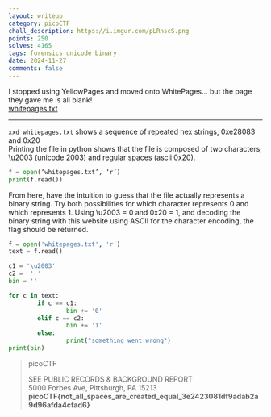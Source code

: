 ```yaml
---
layout: writeup
category: picoCTF
chall_description: https://i.imgur.com/pLRnscS.png
points: 250
solves: 4165
tags: forensics unicode binary
date: 2024-11-27
comments: false
---
```


I stopped using YellowPages and moved onto WhitePages... but the page they gave me is all blank!  
[whitepages.txt](https://github.com/Nightxade/ctf-writeups/tree/master/assets/CTFs/picoCTF/whitepages.txt)

---

```xxd whitepages.txt``` shows a sequence of repeated hex strings, 0xe28083 and 0x20  
Printing the file in python shows that the file is composed of two characters, \u2003 (unicode 2003) and regular spaces (ascii 0x20).  

```py
f = open(‘whitepages.txt’, ‘r’)
print(f.read())
```

From here, have the intuition to guess that the file actually represents a binary string. Try both possibilities for which character represents 0 and which represents 1. Using \u2003 = 0 and 0x20 = 1, and decoding the binary string with this website using ASCII for the character encoding, the flag should be returned.  


```py
f = open('whitepages.txt', 'r')
text = f.read()

c1 = '\u2003'
c2 =  ' '
bin = ''

for c in text:
        if c == c1:
                bin += '0'
        elif c == c2:
                bin += '1'
        else:
                print("something went wrong")
print(bin)
```
>  
>picoCTF  
>  
>SEE PUBLIC RECORDS & BACKGROUND REPORT  
>5000 Forbes Ave, Pittsburgh, PA 15213  
>**picoCTF{not_all_spaces_are_created_equal_3e2423081df9adab2a9d96afda4cfad6}**  
>  